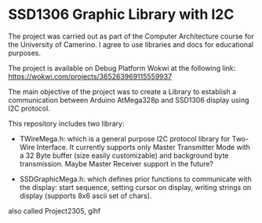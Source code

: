 # SSD1306 Graphic Library with I2C

The project was carried out as part of the Computer Architecture course for the University of Camerino.
I agree to use libraries and docs for educational purposes.

The project is available on Debug Platform Wokwi at the following link: https://wokwi.com/projects/365263969115559937

The main objective of the project was to create a Library to establish a communication 
between Arduino AtMega328p and SSD1306 display using I2C protocol.

This repository includes two library:
- TWireMega.h: which is a general purpose I2C protocol library for Two-Wire Interface. It currently supports only Master Transmitter Mode
with a 32 Byte buffer (size easily customizable) and background byte transmission.
Maybe Master Receiver support in the future? 

- SSDGraphicMega.h: which defines prior functions to communicate with the display: start sequence, 
setting cursor on display, writing strings on display (supports 8x6 ascii set of chars).


also called Project2305, glhf


